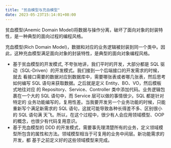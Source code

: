 ```yaml
---
title: "贫血模型与充血模型"
date: 2023-05-23T15:14:01+08:00
---
```


贫血模型(Anemic Domain Model)将数据与操作分离，破坏了面向对象的封装特性，是一种典型的面向过程的编程风格。

充血模型(Rich Domain Model)，数据和对应的业务逻辑被封装到同一个类中。因此，这种充血模型满足面向对象的封装特性，是典型的面向对象编程风格。

- 基于贫血模型的开发模式, 不夸张地讲，我们平时的开发，大部分都是 SQL 驱动（SQL-Driven）的开发模式。我们接到一个后端接口的开发需求的时候，就去
  看接口需要的数据对应到数据库中，需要哪张表或者哪几张表，然后思考如何编写 SQL 语句来获取数据。之后就是定义 Entity、BO、VO，然后模板式地往对应
  的 Repository、Service、Controller 类中添加代码。业务逻辑包裹在一个大的 SQL 语句中，而 Service 层可以做的事情很少。SQL 都是针对特定的
  业务功能编写的，复用性差。当我要开发另一个业务功能的时候，只能重新写个满足新需求的 SQL 语句，这就可能导致各种长得差不多、区别很小的 SQL 语句满
  天飞。所以，在这个过程中，很少有人会应用领域模型、OOP 的概念，也很少有代码复用意识。
- 基于充血模型的 DDD 的开发模式，需要事先理清楚所有的业务，定义领域模型所包含的属性和方法。领域模型相当于可复用的业务中间层。新功能需求的开发，都
  基于之前定义好的这些领域模型来完成。
